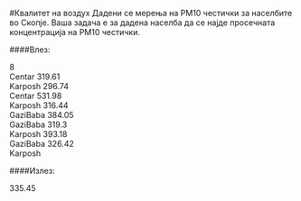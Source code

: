 #Квалитет на воздух
Дадени се мерења на PM10 честички за населбите во Скопје. Ваша задача е за дадена населба да се најде просечната концентрација на PM10 честички.

####Влез: 

8 <br> Centar 319.61 <br> Karposh 296.74 <br> Centar 531.98 <br> Karposh 316.44 <br> GaziBaba 384.05 <br> GaziBaba 319.3 <br> Karposh 393.18 <br> GaziBaba 326.42 <br> Karposh

####Излез:

335.45 
